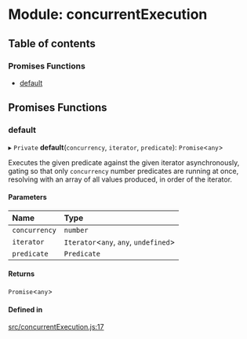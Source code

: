 # Module: concurrentExecution

## Table of contents

### Promises Functions

- [default](concurrentExecution.md#default)

## Promises Functions

### default

▸ `Private` **default**(`concurrency`, `iterator`, `predicate`): `Promise`<`any`\>

Executes the given predicate against the given iterator asynchronously, gating so that
only `concurrency` number predicates are running at once, resolving with an array
of all values produced, in order of the iterator.

#### Parameters

| Name | Type |
| :------ | :------ |
| `concurrency` | `number` |
| `iterator` | `Iterator`<`any`, `any`, `undefined`\> |
| `predicate` | `Predicate` |

#### Returns

`Promise`<`any`\>

#### Defined in

[src/concurrentExecution.js:17](https://github.com/Twipped/js-utils/blob/f2eceb5/src/concurrentExecution.js#L17)
